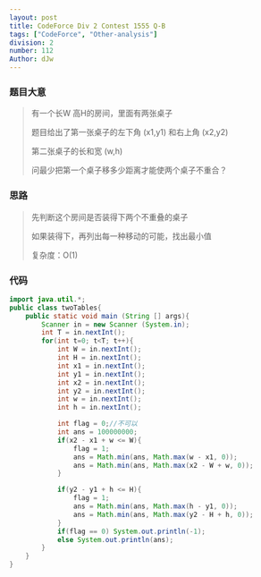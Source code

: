 ```yaml
---
layout: post
title: CodeForce Div 2 Contest 1555 Q-B
tags: ["CodeForce", "Other-analysis"]
division: 2
number: 112
Author: dJw
---
```


### 题目大意

> 有一个长W 高H的房间，里面有两张桌子
>
> 题目给出了第一张桌子的左下角 (x1,y1) 和右上角 (x2,y2) 
>
> 第二张桌子的长和宽 (w,h)
>
> 问最少把第一个桌子移多少距离才能使两个桌子不重合？

### 思路

> 先判断这个房间是否装得下两个不重叠的桌子
>
> 如果装得下，再列出每一种移动的可能，找出最小值
>
> 复杂度：O(1)

### 代码

~~~java
import java.util.*;
public class twoTables{
    public static void main (String [] args){
        Scanner in = new Scanner (System.in);
        int T = in.nextInt();
        for(int t=0; t<T; t++){
            int W = in.nextInt();
            int H = in.nextInt();
            int x1 = in.nextInt();
            int y1 = in.nextInt();
            int x2 = in.nextInt();
            int y2 = in.nextInt();
            int w = in.nextInt();
            int h = in.nextInt();

            int flag = 0;//不可以
            int ans = 100000000;
            if(x2 - x1 + w <= W){
                flag = 1;
                ans = Math.min(ans, Math.max(w - x1, 0));
                ans = Math.min(ans, Math.max(x2 - W + w, 0));
            }

            if(y2 - y1 + h <= H){
                flag = 1;
                ans = Math.min(ans, Math.max(h - y1, 0));
                ans = Math.min(ans, Math.max(y2 - H + h, 0));
            }
            if(flag == 0) System.out.println(-1);
            else System.out.println(ans);
        }
    }
}
~~~

